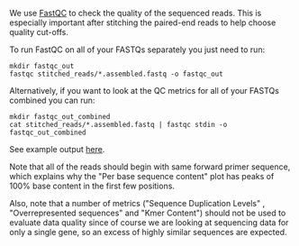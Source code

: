 We use [FastQC](http://www.bioinformatics.babraham.ac.uk/projects/fastqc/) to check the quality of the sequenced reads. This is especially important after stitching the paired-end reads to help choose quality cut-offs.

To run FastQC on all of your FASTQs separately you just need to run:

    mkdir fastqc_out
    fastqc stitched_reads/*.assembled.fastq -o fastqc_out

Alternatively, if you want to look at the QC metrics for all of your FASTQs combined you can run:

    mkdir fastqc_out_combined
    cat stitched_reads/*.assembled.fastq | fastqc stdin -o fastqc_out_combined

See example output [here](https://www.dropbox.com/s/97n67yvah7x9ncb/combined_fastqc.html). 

Note that all of the reads should begin with same forward primer sequence, which explains why the "Per base sequence content" plot has peaks of 100% base content in the first few positions.

Also, note that a number of metrics ("Sequence Duplication Levels" , "Overrepresented sequences" and "Kmer Content") should not be used to evaluate data quality since of course we are looking at sequencing data for only a single gene, so an excess of highly similar sequences are expected.